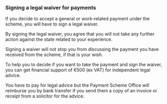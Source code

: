 ###  Signing a legal waiver for payments

If you decide to accept a general or work-related payment under the scheme,
you will have to sign a legal waiver.

By signing the legal waiver, you agree that you will not take any further
action against the state related to your experience.

Signing a waiver will not stop you from discussing the payment you have
received from the scheme, if that is your wish.

To help you to decide if you want to take the payment and sign the waiver, you
can get financial support of €500 (ex VAT) for independent legal advice.

You have to pay for legal advice but the Payment Scheme Office will reimburse
you by bank transfer if you send them a copy of an invoice or receipt from a
solicitor for the advice.
